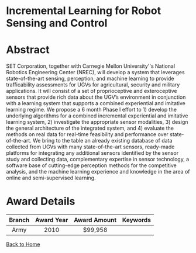 
Incremental Learning for Robot Sensing and Control
==================================================

# Abstract


SET Corporation, together with Carnegie Mellon University''s National Robotics Engineering Center (NREC), will develop a system that leverages state-of-the-art sensing, perception, and machine learning to provide trafficability assessments for UGVs for agricultural, security and military applications. It will consist of a set of proprioceptive and exteroceptive sensors that provide rich data about the UGV’s environment in conjunction with a learning system that supports a combined experiential and imitative learning regime. We propose a 6 month Phase I effort to 1) develop the underlying algorithms for a combined incremental experiential and imitative learning system, 2) investigate the appropriate sensor modalities, 3) design the general architecture of the integrated system, and 4) evaluate the methods on real data for real-time feasibility and performance over state-of-the-art.  We bring to the table an already existing database of data collected from UGVs with many state-of-the-art sensors, ready-made platforms for integrating any additional sensors identified by the sensor study and collecting data, complementary expertise in sensor technology, a software base of cutting-edge perception methods for the competitive analysis, and the machine learning experience and knowledge in the area of online and semi-supervised learning.  

# Award Details

|Branch|Award Year|Award Amount|Keywords|
| :---: | :---: | :---: | :---: |
|Army|2010|$99,958||
  
  


[Back to Home](https://github.com/chrischow/dod_sbir_awards#987)